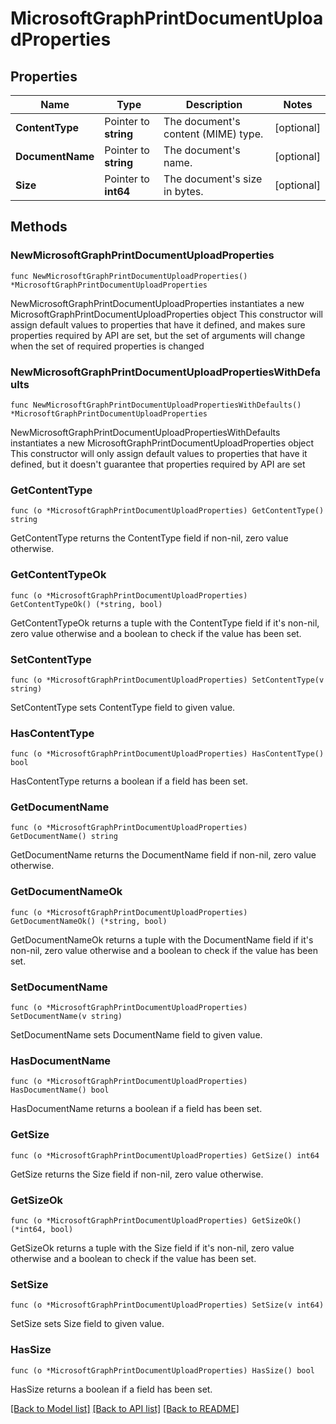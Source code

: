 # MicrosoftGraphPrintDocumentUploadProperties

## Properties

Name | Type | Description | Notes
------------ | ------------- | ------------- | -------------
**ContentType** | Pointer to **string** | The document&#39;s content (MIME) type. | [optional] 
**DocumentName** | Pointer to **string** | The document&#39;s name. | [optional] 
**Size** | Pointer to **int64** | The document&#39;s size in bytes. | [optional] 

## Methods

### NewMicrosoftGraphPrintDocumentUploadProperties

`func NewMicrosoftGraphPrintDocumentUploadProperties() *MicrosoftGraphPrintDocumentUploadProperties`

NewMicrosoftGraphPrintDocumentUploadProperties instantiates a new MicrosoftGraphPrintDocumentUploadProperties object
This constructor will assign default values to properties that have it defined,
and makes sure properties required by API are set, but the set of arguments
will change when the set of required properties is changed

### NewMicrosoftGraphPrintDocumentUploadPropertiesWithDefaults

`func NewMicrosoftGraphPrintDocumentUploadPropertiesWithDefaults() *MicrosoftGraphPrintDocumentUploadProperties`

NewMicrosoftGraphPrintDocumentUploadPropertiesWithDefaults instantiates a new MicrosoftGraphPrintDocumentUploadProperties object
This constructor will only assign default values to properties that have it defined,
but it doesn't guarantee that properties required by API are set

### GetContentType

`func (o *MicrosoftGraphPrintDocumentUploadProperties) GetContentType() string`

GetContentType returns the ContentType field if non-nil, zero value otherwise.

### GetContentTypeOk

`func (o *MicrosoftGraphPrintDocumentUploadProperties) GetContentTypeOk() (*string, bool)`

GetContentTypeOk returns a tuple with the ContentType field if it's non-nil, zero value otherwise
and a boolean to check if the value has been set.

### SetContentType

`func (o *MicrosoftGraphPrintDocumentUploadProperties) SetContentType(v string)`

SetContentType sets ContentType field to given value.

### HasContentType

`func (o *MicrosoftGraphPrintDocumentUploadProperties) HasContentType() bool`

HasContentType returns a boolean if a field has been set.

### GetDocumentName

`func (o *MicrosoftGraphPrintDocumentUploadProperties) GetDocumentName() string`

GetDocumentName returns the DocumentName field if non-nil, zero value otherwise.

### GetDocumentNameOk

`func (o *MicrosoftGraphPrintDocumentUploadProperties) GetDocumentNameOk() (*string, bool)`

GetDocumentNameOk returns a tuple with the DocumentName field if it's non-nil, zero value otherwise
and a boolean to check if the value has been set.

### SetDocumentName

`func (o *MicrosoftGraphPrintDocumentUploadProperties) SetDocumentName(v string)`

SetDocumentName sets DocumentName field to given value.

### HasDocumentName

`func (o *MicrosoftGraphPrintDocumentUploadProperties) HasDocumentName() bool`

HasDocumentName returns a boolean if a field has been set.

### GetSize

`func (o *MicrosoftGraphPrintDocumentUploadProperties) GetSize() int64`

GetSize returns the Size field if non-nil, zero value otherwise.

### GetSizeOk

`func (o *MicrosoftGraphPrintDocumentUploadProperties) GetSizeOk() (*int64, bool)`

GetSizeOk returns a tuple with the Size field if it's non-nil, zero value otherwise
and a boolean to check if the value has been set.

### SetSize

`func (o *MicrosoftGraphPrintDocumentUploadProperties) SetSize(v int64)`

SetSize sets Size field to given value.

### HasSize

`func (o *MicrosoftGraphPrintDocumentUploadProperties) HasSize() bool`

HasSize returns a boolean if a field has been set.


[[Back to Model list]](../README.md#documentation-for-models) [[Back to API list]](../README.md#documentation-for-api-endpoints) [[Back to README]](../README.md)


